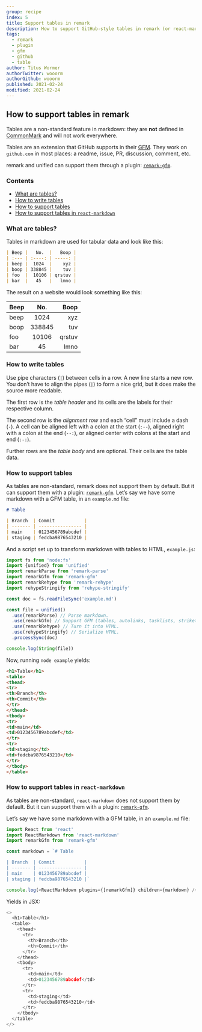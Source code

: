 ```yaml
---
group: recipe
index: 5
title: Support tables in remark
description: How to support GitHub-style tables in remark (or react-markdown)
tags:
  - remark
  - plugin
  - gfm
  - github
  - table
author: Titus Wormer
authorTwitter: wooorm
authorGithub: wooorm
published: 2021-02-24
modified: 2021-02-24
---
```


## How to support tables in remark

Tables are a non-standard feature in markdown: they are **not** defined in
[CommonMark][] and will not work everywhere.

Tables are an extension that GitHub supports in their [GFM][].
They work on `github.com` in most places: a readme, issue, PR, discussion,
comment, etc.

remark and unified can support them through a plugin:
[`remark-gfm`][remark-gfm].

### Contents

*   [What are tables?](#what-are-tables)
*   [How to write tables](#how-to-write-tables)
*   [How to support tables](#how-to-support-tables)
*   [How to support tables in `react-markdown`](#how-to-support-tables-in-react-markdown)

### What are tables?

Tables in markdown are used for tabular data and look like this:

```markdown
| Beep |   No.  |   Boop |
| :--- | :----: | -----: |
| beep |  1024  |    xyz |
| boop | 338845 |    tuv |
| foo  |  10106 | qrstuv |
| bar  |   45   |   lmno |
```

The result on a website would look something like this:

| Beep |   No.  |   Boop |
| :--- | :----: | -----: |
| beep |  1024  |    xyz |
| boop | 338845 |    tuv |
| foo  |  10106 | qrstuv |
| bar  |   45   |   lmno |

### How to write tables

Use pipe characters (`|`) between cells in a row.
A new line starts a new row.
You don’t have to align the pipes (`|`) to form a nice grid, but it does make
the source more readable.

The first row is the *table header* and its cells are the labels for their
respective column.

The second row is the *alignment row* and each “cell” must include a dash (`-`).
A cell can be aligned left with a colon at the start (`:--`), aligned right with
a colon at the end (`--:`), or aligned center with colons at the start and end
(`:-:`).

Further rows are the *table body* and are optional.
Their cells are the table data.

### How to support tables

As tables are non-standard, remark does not support them by default.
But it can support them with a plugin: [`remark-gfm`][remark-gfm].
Let’s say we have some markdown with a GFM table, in an `example.md` file:

```markdown
# Table

| Branch  | Commit           |
| ------- | ---------------- |
| main    | 0123456789abcdef |
| staging | fedcba9876543210 |
```

And a script set up to transform markdown with tables to HTML, `example.js`:

```javascript
import fs from 'node:fs'
import {unified} from 'unified'
import remarkParse from 'remark-parse'
import remarkGfm from 'remark-gfm'
import remarkRehype from 'remark-rehype'
import rehypeStringify from 'rehype-stringify'

const doc = fs.readFileSync('example.md')

const file = unified()
  .use(remarkParse) // Parse markdown.
  .use(remarkGfm) // Support GFM (tables, autolinks, tasklists, strikethrough).
  .use(remarkRehype) // Turn it into HTML.
  .use(rehypeStringify) // Serialize HTML.
  .processSync(doc)

console.log(String(file))
```

Now, running `node example` yields:

```html
<h1>Table</h1>
<table>
<thead>
<tr>
<th>Branch</th>
<th>Commit</th>
</tr>
</thead>
<tbody>
<tr>
<td>main</td>
<td>0123456789abcdef</td>
</tr>
<tr>
<td>staging</td>
<td>fedcba9876543210</td>
</tr>
</tbody>
</table>
```

### How to support tables in `react-markdown`

As tables are non-standard, `react-markdown` does not support them by default.
But it can support them with a plugin: [`remark-gfm`][remark-gfm].

Let’s say we have some markdown with a GFM table, in an `example.md` file:

```js
import React from 'react'
import ReactMarkdown from 'react-markdown'
import remarkGfm from 'remark-gfm'

const markdown = `# Table

| Branch  | Commit           |
| ------- | ---------------- |
| main    | 0123456789abcdef |
| staging | fedcba9876543210 |`

console.log(<ReactMarkdown plugins={[remarkGfm]} children={markdown} />)
```

Yields in JSX:

```javascript
<>
  <h1>Table</h1>
  <table>
    <thead>
      <tr>
        <th>Branch</th>
        <th>Commit</th>
      </tr>
    </thead>
    <tbody>
      <tr>
        <td>main</td>
        <td>0123456789abcdef</td>
      </tr>
      <tr>
        <td>staging</td>
        <td>fedcba9876543210</td>
      </tr>
    </tbody>
  </table>
</>
```

[commonmark]: https://commonmark.org

[gfm]: https://github.github.com/gfm/

[remark-gfm]: https://github.com/remarkjs/remark-gfm
